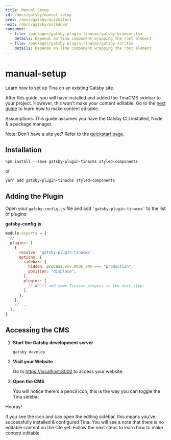 ```yaml
---
title: Manual Setup
id: /docs/gatsby/manual-setup
prev: /docs/gatsby/quickstart
next: /docs/gatsby/markdown
consumes:
  - file: /packages/gatsby-plugin-tinacms/gatsby-browser.tsx
    details: Depends on Tina component wrapping the root element
  - file: /packages/gatsby-plugin-tinacms/gatsby-ssr.tsx
    details: Depends on Tina component wrapping the root element
---
```


# manual-setup

Learn how to set up Tina on an existing Gatsby site.

After this guide, you will have installed and added the TinaCMS sidebar to your project. However, this won't make your content editable. Go to the [next guide](https://github.com/taylorux/tinacms.org/tree/ec3e5c1e5736454379815f45595441bd79d85a2d/docs/gatsby/markdown/README.md) to learn how to make content editable.

Assumptions: This guide assumes you have the Gatsby CLI installed, Node & a package manager.

Note: Don't have a site yet? Refer to the [quickstart page](https://github.com/taylorux/tinacms.org/tree/ec3e5c1e5736454379815f45595441bd79d85a2d/docs/gatsby/quickstart/README.md).

## Installation

```text
npm install --save gatsby-plugin-tinacms styled-components
```

or

```text
yarn add gatsby-plugin-tinacms styled-components
```

## Adding the Plugin

Open your `gatsby-config.js` file and add `'gatsby-plugin-tinacms'` to the list of plugins:

**gatsby-config.js**

```javascript
module.exports = {
  // ...
  plugins: [
    {
      resolve: 'gatsby-plugin-tinacms',
      options: {
        sidebar: {
          hidden: process.env.NODE_ENV === "production",
          position: "displace",
        },
        plugins: [
          // We'll add some Tinacms plugins in the next step.
        ],
      },
    },
    // ...
  ],
}
```

## Accessing the CMS

1. **Start the Gatsby development server**

   ```text
   gatsby develop
   ```

2. **Visit your Website**

   Go to [https://localhost:8000](https://localhost:8000) to access your website.

3. **Open the CMS**

   You will notice there's a pencil icon, this is the way you can toggle the Tina sidebar.

Hooray!

If you see the icon and can open the editing sidebar, this means you've successfully installed & configured Tina. You will see a note that there is no editable content on the site yet. Follow the next steps to learn how to make content editable.

